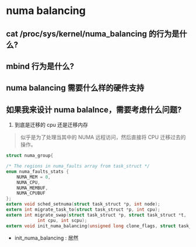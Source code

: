# numa balancing

## cat /proc/sys/kernel/numa_balancing 的行为是什么?

## mbind 行为是什么?

## numa balancing 需要什么样的硬件支持

## 如果我来设计 numa balalnce，需要考虑什么问题?
1. 到底是迁移的 cpu 还是迁移内存


> 似乎是为了处理当其中的 NUMA 远程访问，然后直接将 CPU 迁移过去的操作。


```c
struct numa_group{
```

```c
/* The regions in numa_faults array from task_struct */
enum numa_faults_stats {
	NUMA_MEM = 0,
	NUMA_CPU,
	NUMA_MEMBUF,
	NUMA_CPUBUF
};
extern void sched_setnuma(struct task_struct *p, int node);
extern int migrate_task_to(struct task_struct *p, int cpu);
extern int migrate_swap(struct task_struct *p, struct task_struct *t,
			int cpu, int scpu);
extern void init_numa_balancing(unsigned long clone_flags, struct task_struct *p);
```

- init_numa_balancing : 居然
